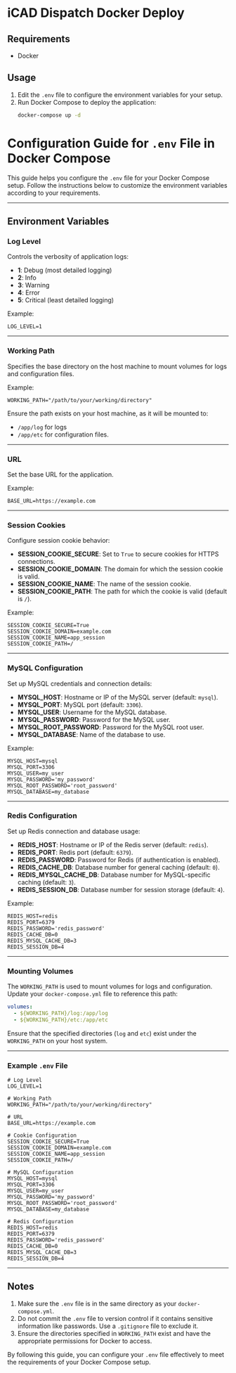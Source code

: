 # iCAD Dispatch Docker Deploy

## Requirements
- Docker

## Usage
1. Edit the `.env` file to configure the environment variables for your setup.
2. Run Docker Compose to deploy the application:
   ```bash
   docker-compose up -d
   ```

# Configuration Guide for `.env` File in Docker Compose

This guide helps you configure the `.env` file for your Docker Compose setup. Follow the instructions below to customize the environment variables according to your requirements.

---

## Environment Variables

### **Log Level**
Controls the verbosity of application logs:
- **1**: Debug (most detailed logging)
- **2**: Info
- **3**: Warning
- **4**: Error
- **5**: Critical (least detailed logging)

Example:
```dotenv
LOG_LEVEL=1
```

---

### **Working Path**
Specifies the base directory on the host machine to mount volumes for logs and configuration files.

Example:
```dotenv
WORKING_PATH="/path/to/your/working/directory"
```

Ensure the path exists on your host machine, as it will be mounted to:
- `/app/log` for logs
- `/app/etc` for configuration files.

---

### **URL**
Set the base URL for the application.

Example:
```dotenv
BASE_URL=https://example.com
```

---

### **Session Cookies**
Configure session cookie behavior:
- **SESSION_COOKIE_SECURE**: Set to `True` to secure cookies for HTTPS connections.
- **SESSION_COOKIE_DOMAIN**: The domain for which the session cookie is valid.
- **SESSION_COOKIE_NAME**: The name of the session cookie.
- **SESSION_COOKIE_PATH**: The path for which the cookie is valid (default is `/`).

Example:
```dotenv
SESSION_COOKIE_SECURE=True
SESSION_COOKIE_DOMAIN=example.com
SESSION_COOKIE_NAME=app_session
SESSION_COOKIE_PATH=/
```

---

### **MySQL Configuration**
Set up MySQL credentials and connection details:
- **MYSQL_HOST**: Hostname or IP of the MySQL server (default: `mysql`).
- **MYSQL_PORT**: MySQL port (default: `3306`).
- **MYSQL_USER**: Username for the MySQL database.
- **MYSQL_PASSWORD**: Password for the MySQL user.
- **MYSQL_ROOT_PASSWORD**: Password for the MySQL root user.
- **MYSQL_DATABASE**: Name of the database to use.

Example:
```dotenv
MYSQL_HOST=mysql
MYSQL_PORT=3306
MYSQL_USER=my_user
MYSQL_PASSWORD='my_password'
MYSQL_ROOT_PASSWORD='root_password'
MYSQL_DATABASE=my_database
```

---

### **Redis Configuration**
Set up Redis connection and database usage:
- **REDIS_HOST**: Hostname or IP of the Redis server (default: `redis`).
- **REDIS_PORT**: Redis port (default: `6379`).
- **REDIS_PASSWORD**: Password for Redis (if authentication is enabled).
- **REDIS_CACHE_DB**: Database number for general caching (default: `0`).
- **REDIS_MYSQL_CACHE_DB**: Database number for MySQL-specific caching (default: `3`).
- **REDIS_SESSION_DB**: Database number for session storage (default: `4`).

Example:
```dotenv
REDIS_HOST=redis
REDIS_PORT=6379
REDIS_PASSWORD='redis_password'
REDIS_CACHE_DB=0
REDIS_MYSQL_CACHE_DB=3
REDIS_SESSION_DB=4
```

---

### **Mounting Volumes**
The `WORKING_PATH` is used to mount volumes for logs and configuration. Update your `docker-compose.yml` file to reference this path:

```yaml
volumes:
  - ${WORKING_PATH}/log:/app/log
  - ${WORKING_PATH}/etc:/app/etc
```

Ensure that the specified directories (`log` and `etc`) exist under the `WORKING_PATH` on your host system.

---

### Example `.env` File
```dotenv
# Log Level
LOG_LEVEL=1

# Working Path
WORKING_PATH="/path/to/your/working/directory"

# URL
BASE_URL=https://example.com

# Cookie Configuration
SESSION_COOKIE_SECURE=True
SESSION_COOKIE_DOMAIN=example.com
SESSION_COOKIE_NAME=app_session
SESSION_COOKIE_PATH=/

# MySQL Configuration
MYSQL_HOST=mysql
MYSQL_PORT=3306
MYSQL_USER=my_user
MYSQL_PASSWORD='my_password'
MYSQL_ROOT_PASSWORD='root_password'
MYSQL_DATABASE=my_database

# Redis Configuration
REDIS_HOST=redis
REDIS_PORT=6379
REDIS_PASSWORD='redis_password'
REDIS_CACHE_DB=0
REDIS_MYSQL_CACHE_DB=3
REDIS_SESSION_DB=4
```

---

## Notes
1. Make sure the `.env` file is in the same directory as your `docker-compose.yml`.
2. Do not commit the `.env` file to version control if it contains sensitive information like passwords. Use a `.gitignore` file to exclude it.
3. Ensure the directories specified in `WORKING_PATH` exist and have the appropriate permissions for Docker to access.

By following this guide, you can configure your `.env` file effectively to meet the requirements of your Docker Compose setup.
